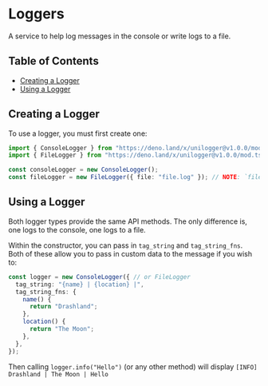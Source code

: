 # Loggers

A service to help log messages in the console or write logs to a file.

## Table of Contents

- [Creating a Logger](#creating-a-logger)
- [Using a Logger](#using-a-logger)

## Creating a Logger

To use a logger, you must first create one:

```ts
import { ConsoleLogger } from "https://deno.land/x/unilogger@v1.0.0/mod.ts";
import { FileLogger } from "https://deno.land/x/unilogger@v1.0.0/mod.ts";

const consoleLogger = new ConsoleLogger();
const fileLogger = new FileLogger({ file: "file.log" }); // NOTE: `file` is request here, it's the filename which logging will be sent to
```

## Using a Logger

Both logger types provide the same API methods. The only difference is, one logs
to the console, one logs to a file.

Within the constructor, you can pass in `tag_string` and `tag_string_fns`. Both
of these allow you to pass in custom data to the message if you wish to:

```ts
const logger = new ConsoleLogger({ // or FileLogger
  tag_string: "{name} | {location} |",
  tag_string_fns: {
    name() {
      return "Drashland";
    },
    location() {
      return "The Moon";
    },
  },
});
```

Then calling `logger.info("Hello")` (or any other method) will display
`[INFO] Drashland | The Moon | Hello`
